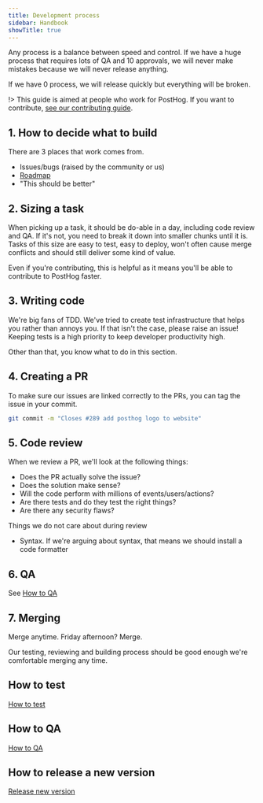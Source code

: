 ```yaml
---
title: Development process
sidebar: Handbook
showTitle: true
---
```


Any process is a balance between speed and control. If we have a huge process that requires lots of QA and 10 approvals, we will never make mistakes because we will never release anything.

If we have 0 process, we will release quickly but everything will be broken.

!> This guide is aimed at people who work for PostHog. If you want to contribute, [see our contributing guide](https://docs.posthog.com/#/contributing).

## 1. How to decide what to build

There are 3 places that work comes from.

- Issues/bugs (raised by the community or us)
- [Roadmap](/handbook/strategy/roadmap)
- "This should be better"


## 2. Sizing a task

When picking up a task, it should be do-able in a day, including code review and QA. If it's not, you need to break it down into smaller chunks until it is. Tasks of this size are easy to test, easy to deploy, won't often cause merge conflicts and should still deliver some kind of value.

Even if you're contributing, this is helpful as it means you'll be able to contribute to PostHog faster.

## 3. Writing code

We're big fans of TDD. We've tried to create test infrastructure that helps you rather than annoys you. If that isn't the case, please raise an issue! Keeping tests is a high priority to keep developer productivity high.

Other than that, you know what to do in this section.

## 4. Creating a PR

To make sure our issues are linked correctly to the PRs, you can tag the issue in your commit.

```bash
git commit -m "Closes #289 add posthog logo to website"
```

## 5. Code review

When we review a PR, we'll look at the following things:
- Does the PR actually solve the issue?
- Does the solution make sense?
- Will the code perform with millions of events/users/actions?
- Are there tests and do they test the right things?
- Are there any security flaws?

Things we do not care about during review
- Syntax. If we're arguing about syntax, that means we should install a code formatter

## 6. QA

See [How to QA](/handbook/engineering/how-to-qa)

## 7. Merging

Merge anytime. Friday afternoon? Merge.

Our testing, reviewing and building process should be good enough we're comfortable merging any time.

## How to test

[How to test](/docs/contributing#testing)

## How to QA

[How to QA](/handbook/engineering/how-to-qa)

## How to release a new version 

[Release new version](/handbook/engineering/release-new-version)
